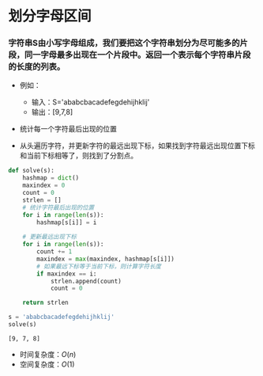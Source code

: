 
# 划分字母区间

### 字符串S由小写字母组成，我们要把这个字符串划分为尽可能多的片段，同一字母最多出现在一个片段中。返回一个表示每个字符串片段的长度的列表。

* 例如：
    * 输入：S='ababcbacadefegdehijhklij'
    * 输出：[9,7,8]

* 统计每一个字符最后出现的位置
* 从头遍历字符，并更新字符的最远出现下标，如果找到字符最远出现位置下标和当前下标相等了，则找到了分割点。


```python
def solve(s):
    hashmap = dict()
    maxindex = 0
    count = 0
    strlen = []
    # 统计字符最后出现的位置
    for i in range(len(s)):
        hashmap[s[i]] = i
    
    # 更新最远出现下标
    for i in range(len(s)):
        count += 1
        maxindex = max(maxindex, hashmap[s[i]])
        # 如果最远下标等于当前下标，则计算字符长度
        if maxindex == i:
            strlen.append(count)
            count = 0

    return strlen
```


```python
s = 'ababcbacadefegdehijhklij'
solve(s)
```




    [9, 7, 8]



* 时间复杂度：$O(n)$
* 空间复杂度：$O(1)$
